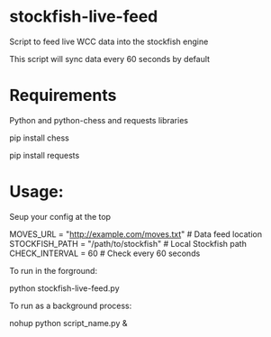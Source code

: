 # stockfish-live-feed
Script to feed live WCC data into the stockfish engine

This script will sync data every 60 seconds by default

# Requirements
Python and python-chess and requests libraries

pip install chess

pip install requests

# Usage:
Seup your config at the top

MOVES_URL = "http://example.com/moves.txt" # Data feed location
STOCKFISH_PATH = "/path/to/stockfish"  # Local Stockfish path
CHECK_INTERVAL = 60  # Check every 60 seconds

To run in the forground:

python stockfish-live-feed.py


To run as a background process:

nohup python script_name.py &
